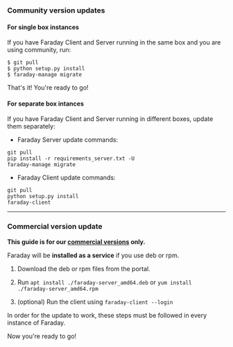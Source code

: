 ### Community version updates

#### For single box instances

If you have Faraday Client and Server running in the same box and you are using community, run:

```
$ git pull
$ python setup.py install
$ faraday-manage migrate
``` 

That's it! You're ready to go!

#### For separate box intances

If you have Faraday Client and Server running in different boxes, update them separately:

* Faraday Server update commands:

 ```
git pull
pip install -r requirements_server.txt -U
faraday-manage migrate
``` 

* Faraday Client update commands:

 ```
git pull
python setup.py install
faraday-client
``` 

***

### Commercial version update

**This guide is for our [commercial versions](https://www.faradaysec.com/#download) only.**

Faraday will be **installed as a service** if you use deb or rpm.

1. Download the deb or rpm files from the portal.

1. Run `apt install ./faraday-server_amd64.deb` or `yum install ./faraday-server_amd64.rpm`

1. (optional) Run the client using ```faraday-client --login```

In order for the update to work, these steps must be followed in every instance of Faraday.

Now you're ready to go!